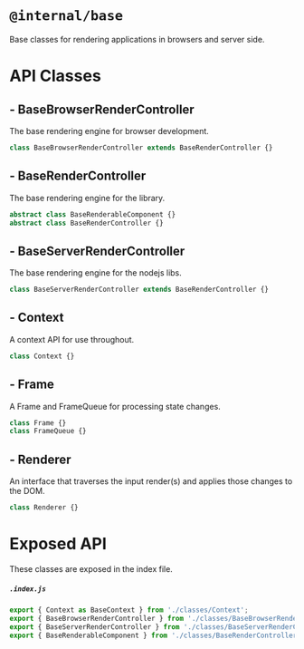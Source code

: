 # `@internal/base`

Base classes for rendering applications in browsers and server side.

# API Classes

## - BaseBrowserRenderController

The base rendering engine for browser development.

```TypeScript
class BaseBrowserRenderController extends BaseRenderController {}
```

## - BaseRenderController

The base rendering engine for the library.

```TypeScript
abstract class BaseRenderableComponent {}
abstract class BaseRenderController {}
```

## - BaseServerRenderController

The base rendering engine for the nodejs libs.

```TypeScript
class BaseServerRenderController extends BaseRenderController {}
```

## - Context

A context API for use throughout.

```TypeScript
class Context {}
```

## - Frame

A Frame and FrameQueue for processing state changes.

```TypeScript
class Frame {}
class FrameQueue {}
```

## - Renderer

An interface that traverses the input render(s) and applies those changes to the DOM.

```TypeScript
class Renderer {}
```

# Exposed API

These classes are exposed in the index file.

##### `.index.js`
```js
export { Context as BaseContext } from './classes/Context';
export { BaseBrowserRenderController } from './classes/BaseBrowserRenderController';
export { BaseServerRenderController } from './classes/BaseServerRenderController';
export { BaseRenderableComponent } from './classes/BaseRenderController';
```
